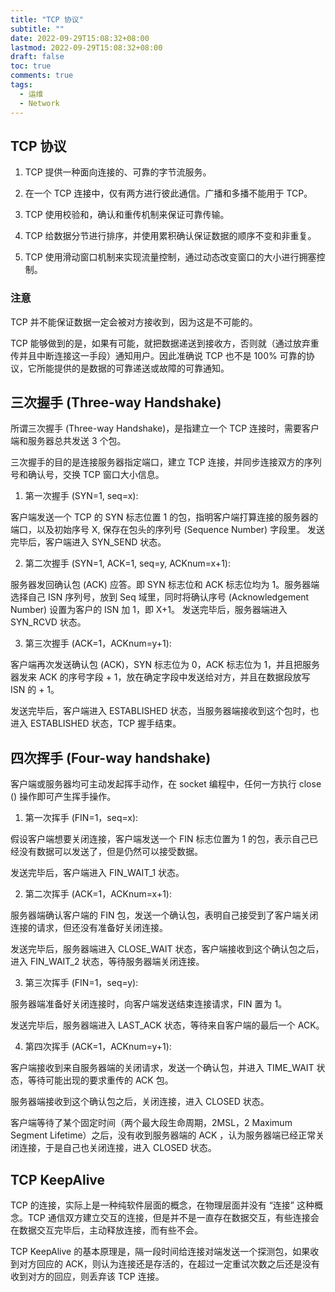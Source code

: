 ```yaml
---
title: "TCP 协议"
subtitle: ""
date: 2022-09-29T15:08:32+08:00
lastmod: 2022-09-29T15:08:32+08:00
draft: false
toc: true
comments: true
tags:
  - 运维
  - Network
---
```

## TCP 协议
1. TCP 提供一种面向连接的、可靠的字节流服务。

2. 在一个 TCP 连接中，仅有两方进行彼此通信。广播和多播不能用于 TCP。

3. TCP 使用校验和，确认和重传机制来保证可靠传输。

4. TCP 给数据分节进行排序，并使用累积确认保证数据的顺序不变和非重复。

5. TCP 使用滑动窗口机制来实现流量控制，通过动态改变窗口的大小进行拥塞控制。
### 注意
TCP 并不能保证数据一定会被对方接收到，因为这是不可能的。

TCP 能够做到的是，如果有可能，就把数据递送到接收方，否则就（通过放弃重传并且中断连接这一手段）通知用户。因此准确说 TCP 也不是 100% 可靠的协议，它所能提供的是数据的可靠递送或故障的可靠通知。

## 三次握手 (Three-way Handshake)
所谓三次握手 (Three-way Handshake)，是指建立一个 TCP 连接时，需要客户端和服务器总共发送 3 个包。

三次握手的目的是连接服务器指定端口，建立 TCP 连接，并同步连接双方的序列号和确认号，交换 TCP 窗口大小信息。

1. 第一次握手 (SYN=1, seq=x):

客户端发送一个 TCP 的 SYN 标志位置 1 的包，指明客户端打算连接的服务器的端口，以及初始序号 X, 保存在包头的序列号 (Sequence Number) 字段里。
发送完毕后，客户端进入 SYN_SEND 状态。

2. 第二次握手 (SYN=1, ACK=1, seq=y, ACKnum=x+1):

服务器发回确认包 (ACK) 应答。即 SYN 标志位和 ACK 标志位均为 1。服务器端选择自己 ISN 序列号，放到 Seq 域里，同时将确认序号 (Acknowledgement Number) 设置为客户的 ISN 加 1，即 X+1。 发送完毕后，服务器端进入 SYN_RCVD 状态。

3. 第三次握手 (ACK=1，ACKnum=y+1):

客户端再次发送确认包 (ACK)，SYN 标志位为 0，ACK 标志位为 1，并且把服务器发来 ACK 的序号字段 + 1，放在确定字段中发送给对方，并且在数据段放写 ISN 的 + 1。

发送完毕后，客户端进入 ESTABLISHED 状态，当服务器端接收到这个包时，也进入 ESTABLISHED 状态，TCP 握手结束。

## 四次挥手 (Four-way handshake)
客户端或服务器均可主动发起挥手动作，在 socket 编程中，任何一方执行 close () 操作即可产生挥手操作。

1. 第一次挥手 (FIN=1，seq=x):

假设客户端想要关闭连接，客户端发送一个 FIN 标志位置为 1 的包，表示自己已经没有数据可以发送了，但是仍然可以接受数据。

发送完毕后，客户端进入 FIN_WAIT_1 状态。

2. 第二次挥手 (ACK=1，ACKnum=x+1):

服务器端确认客户端的 FIN 包，发送一个确认包，表明自己接受到了客户端关闭连接的请求，但还没有准备好关闭连接。

发送完毕后，服务器端进入 CLOSE_WAIT 状态，客户端接收到这个确认包之后，进入 FIN_WAIT_2 状态，等待服务器端关闭连接。

3. 第三次挥手 (FIN=1，seq=y):

服务器端准备好关闭连接时，向客户端发送结束连接请求，FIN 置为 1。

发送完毕后，服务器端进入 LAST_ACK 状态，等待来自客户端的最后一个 ACK。

4. 第四次挥手 (ACK=1，ACKnum=y+1):

客户端接收到来自服务器端的关闭请求，发送一个确认包，并进入 TIME_WAIT 状态，等待可能出现的要求重传的 ACK 包。

服务器端接收到这个确认包之后，关闭连接，进入 CLOSED 状态。

客户端等待了某个固定时间（两个最大段生命周期，2MSL，2 Maximum Segment Lifetime）之后，没有收到服务器端的 ACK ，认为服务器端已经正常关闭连接，于是自己也关闭连接，进入 CLOSED 状态。

## TCP KeepAlive
TCP 的连接，实际上是一种纯软件层面的概念，在物理层面并没有 “连接” 这种概念。TCP 通信双方建立交互的连接，但是并不是一直存在数据交互，有些连接会在数据交互完毕后，主动释放连接，而有些不会。

TCP KeepAlive 的基本原理是，隔一段时间给连接对端发送一个探测包，如果收到对方回应的 ACK，则认为连接还是存活的，在超过一定重试次数之后还是没有收到对方的回应，则丢弃该 TCP 连接。